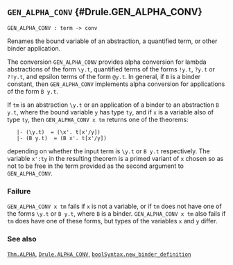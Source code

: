 ## `GEN_ALPHA_CONV` {#Drule.GEN_ALPHA_CONV}


```
GEN_ALPHA_CONV : term -> conv
```



Renames the bound variable of an abstraction, a quantified term, or other
binder application.


The conversion `GEN_ALPHA_CONV` provides alpha conversion for lambda
abstractions of the form `\y.t`, quantified terms of the forms `!y.t`,
`?y.t` or `?!y.t`, and epsilon terms of the form `@y.t`.  In general,
if `B` is a binder constant, then `GEN_ALPHA_CONV` implements alpha
conversion for applications of the form `B y.t`.

If `tm` is an abstraction `\y.t` or an application of a binder to
an abstraction `B y.t`, where the bound variable `y` has type `ty`,
and if `x` is a variable also of type `ty`, then `GEN_ALPHA_CONV x tm`
returns one of the theorems:
    
       |- (\y.t)  = (\x'. t[x'/y])
       |- (B y.t)  = (B x'. t[x'/y])
    
depending on whether the input term is `\y.t` or `B y.t`
respectively.  The variable `x':ty` in the resulting theorem is a primed
variant of `x` chosen so as not to be free in the term provided as the second
argument to `GEN_ALPHA_CONV`.

### Failure

`GEN_ALPHA_CONV x tm` fails if `x` is not a variable, or if `tm` does not have
one of the forms `\y.t` or `B y.t`, where `B` is a binder.
`GEN_ALPHA_CONV x tm` also fails if `tm` does have one of these
forms, but types of the variables `x` and `y` differ.

### See also

[`Thm.ALPHA`](#Thm.ALPHA), [`Drule.ALPHA_CONV`](#Drule.ALPHA_CONV), [`boolSyntax.new_binder_definition`](#boolSyntax.new_binder_definition)

